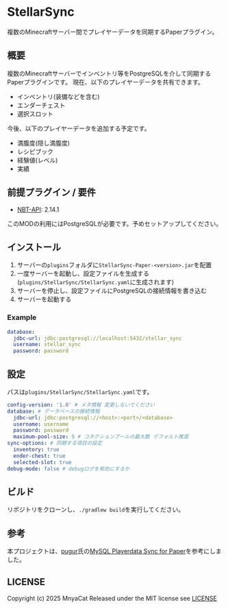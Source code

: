 # StellarSync

複数のMinecraftサーバー間でプレイヤーデータを同期するPaperプラグイン。

## 概要

複数のMinecraftサーバーでインベントリ等をPostgreSQLを介して同期するPaperプラグインです。
現在、以下のプレイヤーデータを共有できます。

- インベントリ(装備などを含む)
- エンダーチェスト
- 選択スロット

今後、以下のプレイヤーデータを追加する予定です。

- 満腹度(隠し満腹度)
- レシピブック
- 経験値(レベル)
- 実績

## 前提プラグイン / 要件

- [NBT-API](https://modrinth.com/plugin/nbtapi): 2.14.1

このMODの利用にはPostgreSQLが必要です。予めセットアップしてください。

## インストール

1. サーバーの`plugins`フォルダに`StellarSync-Paper-<version>.jar`を配置
2. 一度サーバーを起動し、設定ファイルを生成する(`plugins/StellarSync/StellarSync.yaml`に生成されます)
3. サーバーを停止し、設定ファイルにPostgreSQLの接続情報を書き込む
4. サーバーを起動する

### Example

```yaml
database:
  jdbc-url: jdbc:postgresql://localhost:5432/stellar_sync
  username: stellar_sync
  password: password
```

## 設定

パスは`plugins/StellarSync/StellarSync.yaml`です。

```yaml
config-version: '1.0' # メタ情報 変更しないでください
database: # データベースの接続情報
  jdbc-url: jdbc:postgresql://<host>:<port>/<database>
  username: username
  password: password
  maximum-pool-size: 5 # コネクションプールの最大数 デフォルト推奨
sync-options: # 同期する項目の設定
  inventory: true
  ender-chest: true
  selected-slot: true
debug-mode: false # debugログを有効にするか
```

## ビルド

リポジトリをクローンし、`./gradlew build`を実行してください。

## 参考

本プロジェクトは、[pugur](https://github.com/pugur523)氏の[MySQL Playerdata Sync for Paper](https://github.com/pugur523/MySQL_PlayerdataSync-4-Paper)を参考にしました。

## LICENSE

Copyright (c) 2025 MnyaCat
Released under the MIT license
see [LICENSE](./LICENSE)
